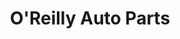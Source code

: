 ---
title: "O'Reilly Auto Parts"
url: /houston/oreilly-auto-parts-lawndale-street/
shop: car parts
---